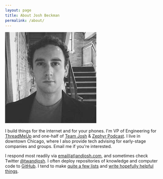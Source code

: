 ```yaml
---
layout: page
title: About Josh Beckman
permalink: /about/
---
```

<style>
    html {
        background-image: url(/images/dot.gif);
    }
    .markdown-body{
        margin: 200px auto;
        box-shadow: 0 0 5px rgba(0,0,0,0.2);
        background: RGBA(255, 255, 248, 0.8);
    }
    .markdown-body p img{
        max-width: 100px !important;
        float: right;
        margin: 0.5em -3em 0.5em 1em !important;
        box-shadow: 0 0 5px rgba(0,0,0,0.5);
    }
    @media only screen and (max-width :48em){
        .markdown-body p img{
            margin-right: 0 !important;
        }
    }
</style>

![Josh Beckman](/images/page/joshSm.jpg)

I build things for the internet and for your phones. I'm VP of Engineering for [ThreadMeUp](http://threadmeup.com) and one-half of [Team Josh](http://teamjosh.co) & [Zephyr Podcast](https://soundcloud.com/zephyrpodcast). I live in downtown Chicago, where I also provide tech advising for early-stage companies and groups. Email me if you're interested.

I respond most readily via [email(at)andjosh.com](mailto:email@andjosh.com), and sometimes check Twitter [@twandjosh](http://twitter.com/twandjosh). I often deploy repositories of knowledge and computer code to [GitHub](//github.com/andjosh). I tend to make [quite a few lists](/lists) and [write hopefully helpful things](/).

<script src="/js/about.js"></script>
